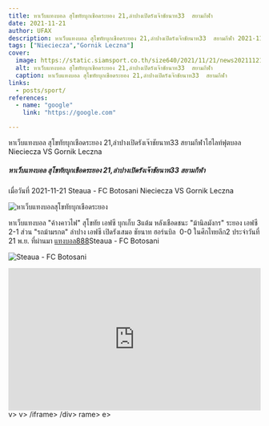 ```yaml
---
title: หาเว็บแทงบอล สุโขทัยบุกเชือดระยอง 21,ลำปางเปิดรังเจ๊าชัยนาท33  สยามกีฬา
date: 2021-11-21
author: UFAX
description: หาเว็บแทงบอล สุโขทัยบุกเชือดระยอง 21,ลำปางเปิดรังเจ๊าชัยนาท33  สยามกีฬา 2021-11-21
tags: ["Nieciecza","Gornik Leczna"]
cover:
  image: https://static.siamsport.co.th/size640/2021/11/21/news202111212240564.jpg
  alt: หาเว็บแทงบอล สุโขทัยบุกเชือดระยอง 21,ลำปางเปิดรังเจ๊าชัยนาท33  สยามกีฬา
  caption: หาเว็บแทงบอล สุโขทัยบุกเชือดระยอง 21,ลำปางเปิดรังเจ๊าชัยนาท33  สยามกีฬา
links:
  - posts/sport/
references:
  - name: "google"
    link: "https://google.com"

---
```


หาเว็บแทงบอล สุโขทัยบุกเชือดระยอง 21,ลำปางเปิดรังเจ๊าชัยนาท33  สยามกีฬาไฮไลท์ฟุตบอล Nieciecza VS Gornik Leczna

<!--more-->

##### หาเว็บแทงบอล สุโขทัยบุกเชือดระยอง 21,ลำปางเปิดรังเจ๊าชัยนาท33  สยามกีฬา


เมื่อวันที่ 2021-11-21 Steaua - FC Botosani Nieciecza VS Gornik Leczna

![หาเว็บแทงบอลสุโขทัยบุกเชือดระยอง](https://static.siamsport.co.th/size640/2021/11/21/news202111212240564.jpg "หาเว็บแทงบอลสุโขทัยบุกเชือดระยอง")


หาเว็บแทงบอล "ค้างคาวไฟ" สุโขทัย เอฟซี บุกเก็บ 3แต้ม หลังเชือดชนะ "ม้านิลมังกร" ระยอง เอฟซี 2-1 ส่วน "รถม้ามรกต" ลำปาง เอฟซี เปิดรังเสมอ ชัยนาท ฮอร์นบิล  0-0 ในศึกไทยลีก2 ประจำวันที่ 21 พ.ย. ที่ผ่านมา <a href="https://bit.ly/3ovjgXC">แทงบอล888</a>Steaua - FC Botosani

![Steaua - FC Botosani](https://www.scorebat.com/og/m/og1061185.jpeg "Steaua - FC Botosani")


<div style='width:100%;height:0px;position:relative;padding-bottom:56.250%;'><iframe src='https://www.scorebat.com/embed/v/619aaeefe856e/?utm_source=api&utm_medium=video&utm_campaign=dflt' frameborder='0' width='100%' height='100%' allowfullscreen allow='autoplay; fullscreen' style='width:100%;height:100%;position:absolute;left:0px;top:0px;overflow:hidden;'></iframe></div>
v>
v>
/iframe></div>
/div>
rame></div>
e></div>
